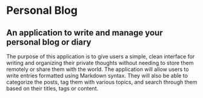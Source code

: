 # Personal Blog

## An application to write and manage your personal blog or diary

The purpose of this application is to give users a simple, clean interface for 
writing and organizing their private thoughts without needing to store them remotely
or share them with the world. The application will allow users to write entries
formatted using Markdown syntax. They will also be able to categorize the posts, 
tag them with various topics, and search through them based on their titles, tags
or content. 
